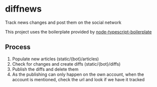 # diffnews

Track news changes and post them on the social network

This project uses the boilerplate provided by [node-typescript-boilerplate](https://github.com/jsynowiec/node-typescript-boilerplate)

## Process

1. Populate new articles (static/{bot}/articles)
2. Check for changes and create diffs (static/{bot}/diffs)
3. Publish the diffs and delete them
4. As the publishing can only happen on the own account, when the account is mentioned, check the url and look if we have it tracked
